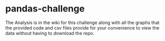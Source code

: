# pandas-challenge

The Analysis is in the wiki for this challenge along with all the graphs that the provided code and csv files provide for your convenience to view the data without having to download the repo.
